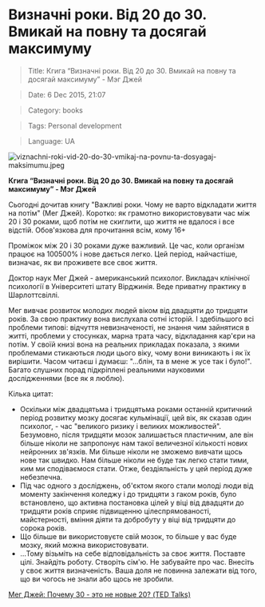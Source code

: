 # Визначні роки. Від 20 до 30. Вмикай на повну та досягай максимуму

> Title: Кгига “Визначні роки. Від 20 до 30. Вмикай на повну та досягай максимуму” - Мэг Джей

> Date: 6 Dec 2015, 21:07

> Category: books

> Tags: Personal development

> Language: UA

![viznachni-roki-vid-20-do-30-vmikaj-na-povnu-ta-dosyagaj-maksimumu.jpeg](https://res.craft.do/user/full/b5a256f3-51ff-c8e5-10fe-9343b6a0451d/A8436BDF-DA72-43FC-A9BC-1AD4620341F7_2/wn1IKyQZYmxrulXyxyIYF1QrjwrtV1zl7W1m11KJN5sz/viznachni-roki-vid-20-do-30-vmikaj-na-povnu-ta-dosyagaj-maksimumu.jpeg)

**Кгига “Визначні роки. Від 20 до 30. Вмикай на повну та досягай максимуму” - Мэг Джей**

Сьогодні дочитав книгу "Важливі роки. Чому не варто відкладати життя на потім" (Мег Джей). Коротко: як грамотно використовувати час між 20 і 30 роками, щоб потім не скиглити, що життя не вдалося і все відстій. Обов'язкова для прочитання всім, кому 16+

Проміжок між 20 і 30 роками дуже важливий. Це час, коли організм працює на 100500% і нове дається легко. Цей період, найчастіше, визначає, як ви проживете все своє життя.

Доктор наук Мег Джей - американський психолог. Викладач клінічної психології в Університеті штату Вірджинія. Веде приватну практику в Шарлоттсвіллі.

Мег вивчає розвиток молодих людей віком від двадцяти до тридцяти років. За свою практику вона вислухала сотні історій. І здебільшого всі проблеми типові: відчуття невизначеності, не знання чим зайнятися в житті, проблеми у стосунках, марна трата часу, відкладання кар'єри на потім. У своїй книзі вона на реальних прикладах показала, з якими проблемами стикаються люди цього віку, чому вони виникають і як їх вирішити. Часом читаєш і думаєш: "...блін, та в мене ж усе так і було!". Багато слушних порад підкріплені реальними науковими дослідженнями (все як я люблю).

Кілька цитат:

- Оскільки між двадцятьма і тридцятьма роками останній критичний період розвитку мозку досягає кульмінації, цей вік, як сказав один психолог, - час "великого ризику і великих можливостей". Безумовно, після тридцяти мозок залишається пластичним, але він більше ніколи не запропонує нам такої величезної кількості нових нейронних зв'язків. Ми більше ніколи не зможемо вивчати щось нове так швидко. Нам більше ніколи не буде так легко стати тими, ким ми сподіваємося стати. Отже, бездіяльність у цей період дуже небезпечна.
- Під час одного з досліджень, об'єктом якого стали молоді люди від моменту закінчення коледжу і до тридцяти з гаком років, було встановлено, що активна постановка цілей у віці від двадцяти до тридцяти років сприяє підвищенню цілеспрямованості, майстерності, вміння діяти та добробуту у віці від тридцяти до сорока років.
- Що більше ви використовуєте свій мозок, то більше у вас буде мозку, який можна використовувати.
- ...Тому візьміть на себе відповідальність за своє життя. Поставте цілі. Знайдіть роботу. Створіть сім'ю. Не забувайте про час. Внесіть у своє життя визначеність. Ваша доля не повинна залежати від того, що ви чогось не знали або щось не зробили.

[Мег Джей: Почему 30 - это не новые 20? (TED Talks)](https://www.youtube.com/watch?v=CPAjeQFygjQ)


